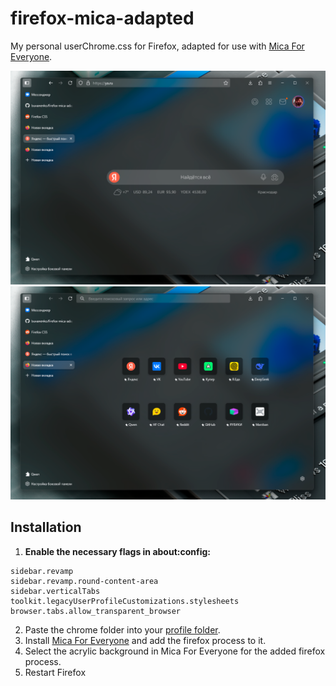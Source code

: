 # firefox-mica-adapted
My personal userChrome.css for Firefox, adapted for use with [Mica For Everyone](https://github.com/MicaForEveryone/MicaForEveryone).

![Screenshot2](https://raw.githubusercontent.com/buvanenko/firefox-mica-adapted/refs/heads/main/images/2.png)
![Screenshot1](https://raw.githubusercontent.com/buvanenko/firefox-mica-adapted/refs/heads/main/images/1.png)

## Installation
1. **Enable the necessary flags in about:config:**
```
sidebar.revamp
sidebar.revamp.round-content-area
sidebar.verticalTabs
toolkit.legacyUserProfileCustomizations.stylesheets
browser.tabs.allow_transparent_browser
```
2. Paste the chrome folder into your [profile folder](https://support.mozilla.org/en-US/kb/profiles-where-firefox-stores-user-data).
3. Install [Mica For Everyone](https://github.com/MicaForEveryone/MicaForEveryone) and add the firefox process to it.
4. Select the acrylic background in Mica For Everyone for the added firefox process.
5. Restart Firefox